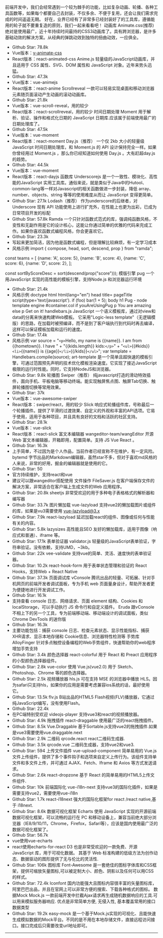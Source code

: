 前端开发中，我们会经常遇到一个较为棘手的功能，比如复杂动画、轮播、各种工具函数等，如果每个都要自己去封装，不仅多余、不便于复用，还会让我们需求完成的时间遥遥无期。
好在，业界已经有了非常多已经封装好了的工具库，遵循能用的轮子就不要重复造的原则，我们一起来看看吧！
动画库
Animate.css(推荐)
绝对是使用最广，近十年持续时间最持的CSS3动画库了。具有跨浏览器，是许多基础动效的解决方案。从经典的弹跳动效到独特的扭曲动效，一应俱全。

- Github Star: 78.8k
- Vue版本：[v-animate-css](https://github.com/OSSPhilippines/v-animate-css)
- React版本：react-animated-css
  Anime.js
  轻量级的JavaScript动画库，并且适用于 CSS 属性、SVG、DOM 属性和 JavaScript 对象。近年来势头迅猛。
- Github Star: 47.3k
- Vue版本：vue-animejs
- React版本：react-anime
  Scrollreveal
  一款可以轻易实现桌面和移动浏览器元素随页面滚动产生动画的滚动动画库。
- Github Star: 21.8k
- Vue版本：vue-scroll-reveal，用的较少
- React版本：react-scrollreveal，用的较少
  时间日期处理
  Moment
  用于解析、验证、操作和格式化日期的 JavaScript 日期库.应该属于前端使用最广的日期处理库了。
- Github Star: 47.5k
- Vue版本：vue-moment
- React版本：react-moment
  Day.js（推荐）
  一个仅 2kb 大小的轻量级 JavaScript 时间日期处理库，和 Moment.js 的 API 设计保持完全一样。如果你曾经用过 Moment.js ，那么你已经知道如何使用 Day.js 。大有赶超day.js的趋势。
- Github Star: 44.5k
- Vue版本：vue-moment
- React版本：react-dayjs
  函数库
  Underscorejs
  是一个一致性、模块化、高性能的JavaScript 实用工具库。通俗来说，就是类似于Java中的Hutool、common-lang等一样对Javascript的相关函数做进一步封装，降低 array、number、objects、string 等等的使用难度从而让 JavaScript 变得更简单。
- Github Star: 27.1k
  Lodash（推荐）
  作为underscore的后继者，对 Underscore 现有 API 功能使用上进行扩充外，在性能上也更为出彩，已成为日常项目开发的标配
- Github Star: 57.8k
  Ramda
  一个只针对函数式范式的库，强调纯函数风格，不变性和无副作用是它的设计核心，这能让你通过简单的优雅的代码来完成工作。如果你喜欢函数式编程风格，你会更喜欢它。
- Github Star: 23.3k
- 写起来更加简洁，因为他是函数式编程，但是理解比较麻烦，有一定学习成本
- 风格示例
  import { compose, head, sort, descend, prop } from "ramda";

const teams = [
    {name: 'A', score: 5},
    {name: 'B', score: 4},
    {name: 'C', score: 6},
    {name: 'D', score: 2},
 ];

const sortByScoreDesc = sort(descend(prop("score")));
模版引擎
pug
一个用JavaScript 实现的高性能的模板引擎，支持Node.js 和浏览器运行环境

- Github Star: 21.4k
- 风格示例
  doctype html
  html(lang="en")
  head
  title= pageTitle
  script(type='text/javascript').
  if (foo) bar(1 + 5);
  body
  h1 Pug - node template engine
  #container.col
  if youAreUsingPug
  p You are amazing
  else
  p Get on it!
  handlebars.js
  JavaScript 一个语义模板库，通过对view和data的分离来快速构建Web模板。 它采用"Logic-less template"（无逻辑模版）的思路，在加载时被预编译，而不是到了客户端执行到代码时再去编译， 这样可以保证模板加载和运行的速度。
- Github Star: 17.4k
- 风格示例
  var source = "`<p>`Hello, my name is {{name}}. I am from {{hometown}}. I have " +
  "{{kids.length}} kids:`</p>`" +
  "`<ul>`{{#kids}}`<li>`{{name}} is {{age}}`</li>`{{/kids}}`</ul>`";
  var template = Handlebars.compile(source);
  art-template
  是一个简单且超快速的模板引擎，可通过范围预先声明的技术优化模板渲染速度。它实现了接近JavaScript极限的运行时性能。同时，它支持NodeJS和浏览器。
- Github Star: 9.8k
  轮播图
  Swiper（推荐）
  纯javascript打造的滑动特效插件，面向手机、平板电脑等移动终端。能实现触屏焦点图、触屏Tab切换、触屏轮播图切换等常用效果。
- Github Star: 37k
- Vue版本：vue-awesome-swiper
- React版本：swiper/react，用的较少
  Slick
  响应式轮播组件库，号称最后一个轮播插件。提供了平滑的过渡效果、自定义的外观和丰富的API选项。它易于使用，适用于各种项目，并且具有良好的文档和活跃的社区支持。
- Github Star: 28.1k
- Vue版本：vue-slick
- React版本：react-slick
  富文本编辑器
  wangeditor-team/wangEditor
  开源 Web 富文本编辑器，开箱即用，配置简单。支持 JS Vue React 。
- Github Star: 16.3k
- 上手简单，不过因为是个人作品，当前作者已经宣称不在维护，有一定风险。
  bytemd
  字节出品的Markdown编辑器，虽然star不多，但对于喜欢md风格的人来说，非常的好用，掘金的编辑器就是使用的它。
- Github Star: 50
- 官方持续维护，支持react和vue
- 建议可以跟wangeditor搭配使用
  文件操作
  FileSaver.js
  在客户端保存文件的解决方案，非常适合在客户端上生成文件的Web 应用程序。
- Github Star: 20.8k
  sheetjs
  非常受欢迎的用于多种电子表格格式的解析器和编写器
- Github Star: 33.7k
  图片懒加载
  vue-lazyload
  支持vue2的懒加载图片或组件的库，如果是vu3需要使用 vue-lazyload@3.x
- Github Star: 7.9k
  react-lazyload
  延迟加载react的组件、图像或任何与性能有关的内容。
- Github Star: 5.8k
  lazysizes
  高性能且SEO 友好的懒加载库，适用于图像（响应式和普通）、iframe 等。
- Github Star: 17.1k
  表单验证器
  validator.js
  轻量级的JavaScript表单验证，字符串验证。没有依赖，支持UMD，~3kb。
- Github Star: 22k
  vee-validate
  支持vue的简单、灵活、速度快的表单验证器。
- Github Star: 10.2k
  react-hook-form
  用于表单状态管理和验证的 React Hooks，支持Web + React Native
- Github Star: 37.3k
  页面调试库
  vConsole
  腾讯出品的轻量、可拓展、针对手机网页的前端开发者调试面板，专为手机 web 页面量身设计，帮助开发者更为便捷地进行开发调试工作。
- Github Star: 16.1k
- 支持查看 console 日志、网络请求、页面 element 结构、Cookies 和 localStorage，可以手动执行 JS 命令行和自定义插件。
  Eruda
  跟vConsole不相上下的另一个工具，专为前端移动端、移动端设计的调试面板，类似Chrome DevTools 的迷你版
- Github Star: 16.3k
- 主要功能包括：捕获 console 日志、检查元素状态、显示性能指标、捕获XHR请求、显示本地存储和 Cookie信息、浏览器特性检测等
  手势库
  AlloyFinger
  针对多点触控设备编程的Web手势组件，快速帮助你的web程序增加手势支持
- Github Star: 3.4k
  颜色选择器
  react-colorful
  用于 React 和 Preact 应用程序的小型颜色选择器组件。
- Github Star: 2.8k
  vue-color
  使用 Vue.js(vue2.0) 用于 Sketch、Photoshop、Chrome 等的颜色选择器。
- Github Star: 2.5k
  视频播放器
  hls.js
  可在支持 MSE 的浏览器中播放 HLS。因为safari只支持hls，如果你的应用是需要考虑兼容ios系统的话，最好使用它。
- Github Star: 13.5k
  flv.js
  B站出品的HTML5 Flash视频(FLV)播放器，它通过纯JavaScript编写，没有使用Flash。
- Github Star: 22.4k
- 在PC端特别受欢迎
  videojs-player
  支持vue3和react的视频播放器。
- Github Star: 4.9k
  拖拽插件
  react-draggable
  使用最广泛的react拖拽插件。
- Github Star: 8.5k
  Vue.Draggable
  基于Sortable.js支持vue2的拖拽插件.如果是vue3需要使用vue.draggable.next
- Github Star: 2.9k
  二维码
  qrcode.react
  react二维码生成器.
- Github Star: 3.5k
  qrcode.vue
  二维码生成器，支持vue2和vue3.
- Github Star: 594
  上传文件插件
  vue-upload-component
  简单易用的 Vue.js 文件上传组件，提供了多个事件钩子和选项来自定义上传行为。该组件支持单文件和多文件上传，并可通过 AJAX、Fetch、Iframe 和 Axios 等方式发送请求。
- Github Star: 2.6k
  react-dropzone
  基于 React 的简单易用的HTML5上传文件组件.
- Github Star: 10k
  前端国际化
  vue-i18n-next
  支持vue3的国际化插件，如果是需要支持vue2，需要使用vue-i18n
- Github Star: 1.7k
  react-i18next
  强大的国际化框架for react /react native,基于 i18next.
- Github Star: 8.6k
  数据可视化框架
  Echarts
  使用 JavaScript 实现的开源前端数据可视化框架，可以流畅的运行在 PC 和移动设备上，兼容当前绝大部分浏览器（IE8/9/10/11，Chrome，Firefox，Safari等），应该是国内使用最广泛的数据可视化框架了。
- Github Star: 56.7k
- vue使用vue-echarts
- react使用echarts-for-react
  D3
  也是非常受欢迎的一款免费、开源 JavaScript 库，用于可视化数据。 其基于 Web 标准构建的低级方法为创作动态、数据驱动的图形提供了无与伦比的灵活性.
- Github Star: 106k
  图标库
  Font-Awesome
  是一套绝佳的图标字体库和CSS框架，提供可缩放矢量图标,可以被定制大小、颜色、阴影以及任何可以用CSS的样式。
- Github Star: 72.4k
  Iconfont
  国内功能强大且图标内容很丰富的矢量图标库，阿里巴巴出品，并且在官网上可以非常方便的搜索、下载各种格式的图标。
  数据Mock
  Mock.js
  一款前端开发中拦截Ajax请求再生成随机数据响应的工具.可以用来模拟服务器响应. 优点是非常简单方便, 无侵入性, 基本覆盖常用的接口数据类型
- Github Star: 19.2k
  easy-mock
  是一个基于Mock.js实现的可视化、且能快速生成模拟数据的Mock平台。不同的是不用在本地存储文件，直接远程访问接口。接口完成后只需要改变url地址即可。

---
